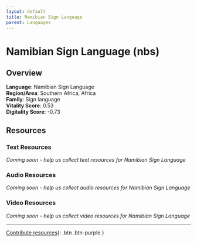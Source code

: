 ```yaml
---
layout: default
title: Namibian Sign Language
parent: Languages
---
```


# Namibian Sign Language (nbs)

## Overview

**Language**: Namibian Sign Language  
**Region/Area**: Southern Africa, Africa  
**Family**: Sign language  
**Vitality Score**: 0.53  
**Digitality Score**: -0.73  

## Resources

### Text Resources
*Coming soon - help us collect text resources for Namibian Sign Language*

### Audio Resources
*Coming soon - help us collect audio resources for Namibian Sign Language*

### Video Resources
*Coming soon - help us collect video resources for Namibian Sign Language*

---

[Contribute resources](https://fairtrain.github.io/){: .btn .btn-purple }
